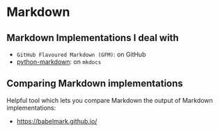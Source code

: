 # Markdown

## Markdown Implementations I deal with

* `GitHub Flavoured Markdown (GFM)`: on GitHub
* [python-markdown](https://python-markdown.github.io/): on `mkdocs`

## Comparing Markdown implementations

Helpful tool which lets you compare Markdown the output of Markdown implementations:
* https://babelmark.github.io/
